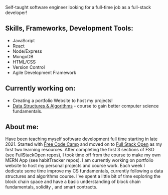 Self-taught software engineer looking for a full-time job as a full-stack developer!

Skills, Frameworks, Development Tools:
-
- JavaScript 
- React
- Node/Express
- MongoDB
- HTML/CSS
- Version Control
- Agile Development Framework

Currently working on:
-
- Creating a portfolio Website to host my projects! 
- [Data Structures & Algorithms](https://www.udemy.com/course/js-algorithms-and-data-structures-masterclass/learn/lecture/8344202?start=0#content) - course to gain better computer science fundamentals.

About me:
- 
Have been teaching myself software development full time starting in late 2021. Started with [Free Code Camp](https://www.freecodecamp.org/) and moved on to [Full Stack Open](https://fullstackopen.com/en/) as my first two learning resources. After completing the first 3 sections of FSO (see FullStackOpen repos), I took time off from the course to make my own MERN App (see habitTracker repos). I am currently working on portfolio website to host my personal projects and course work. Each week I dedicate some time improve my CS fundamentals, currently following a  data structures and algorithms course. I've spent a little bit of time exploring the block chain space and have a basic understanding of block chain fundamentals, solidity , and smart contracts. 

